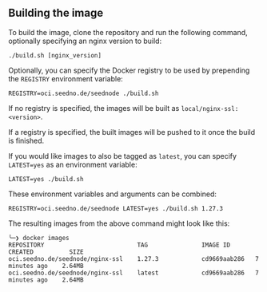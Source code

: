 ## Building the image

To build the image, clone the repository and run the following command, optionally specifying an nginx version to build:

`./build.sh [nginx_version]`

Optionally, you can specify the Docker registry to be used by prepending the `REGISTRY` environment variable:

`REGISTRY=oci.seedno.de/seednode ./build.sh`

If no registry is specified, the images will be built as `local/nginx-ssl:<version>`.

If a registry is specified, the built images will be pushed to it once the build is finished.

If you would like images to also be tagged as `latest`, you can specify `LATEST=yes` as an environment variable:

`LATEST=yes ./build.sh`

These environment variables and arguments can be combined:

`REGISTRY=oci.seedno.de/seednode LATEST=yes ./build.sh 1.27.3`

The resulting images from the above command might look like this:

```
╰─❯ docker images
REPOSITORY                          TAG               IMAGE ID       CREATED          SIZE
oci.seedno.de/seednode/nginx-ssl    1.27.3            cd9669aab286   7 minutes ago    2.64MB
oci.seedno.de/seednode/nginx-ssl    latest            cd9669aab286   7 minutes ago    2.64MB
```
